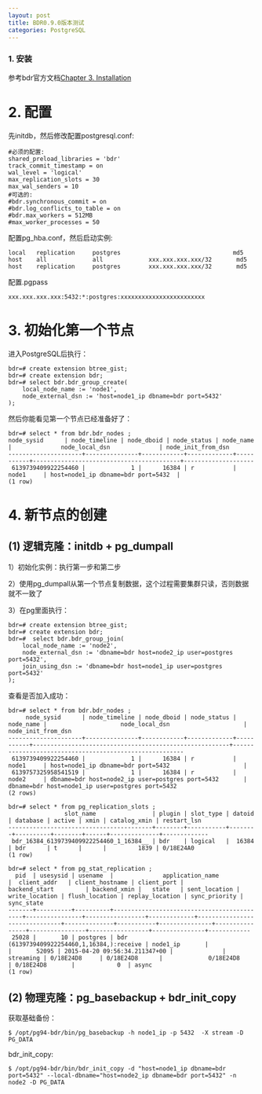 ```yaml
---
layout: post
title: BDR0.9.0版本测试
categories: PostgreSQL
---
```


<!--more-->

### 1. 安装

参考bdr官方文档[Chapter 3. Installation](bdr-project.org/docs/stable/installation.html)

# 2. 配置

先initdb，然后修改配置postgresql.conf:

    #必须的配置:
    shared_preload_libraries = 'bdr'
    track_commit_timestamp = on
    wal_level = 'logical'
    max_replication_slots = 30
    max_wal_senders = 10
    #可选的:
    #bdr.synchronous_commit = on
    #bdr.log_conflicts_to_table = on
    #bdr.max_workers = 512MB
    #max_worker_processes = 50

配置pg_hba.conf，然后启动实例:

    local   replication     postgres                                md5
    host    all             all             xxx.xxx.xxx.xxx/32       md5
    host    replication     postgres        xxx.xxx.xxx.xxx/32       md5

配置.pgpass

    xxx.xxx.xxx.xxx:5432:*:postgres:xxxxxxxxxxxxxxxxxxxxxxxx


# 3. 初始化第一个节点

进入PostgreSQL后执行：

    bdr=# create extension btree_gist;
    bdr=# create extension bdr;
    bdr=# select bdr.bdr_group_create(
        local_node_name := 'node1',
        node_external_dsn := 'host=node1_ip dbname=bdr port=5432'
    );

然后你能看见第一个节点已经准备好了：

    bdr=# select * from bdr.bdr_nodes ;
    node_sysid      | node_timeline | node_dboid | node_status | node_name |              node_local_dsn              | node_init_from_dsn
    ---------------------+---------------+------------+-------------+-----------+------------------------------------------+--------------------
     6139739409922254460 |             1 |      16384 | r           | node1     | host=node1_ip dbname=bdr port=5432  |
    (1 row)


# 4. 新节点的创建

## (1) 逻辑克隆：initdb + pg_dumpall

1）初始化实例：执行第一步和第二步

2）使用pg_dumpall从第一个节点复制数据，这个过程需要集群只读，否则数据就不一致了

3）在pg里面执行：

    bdr=# create extension btree_gist;
    bdr=# create extension bdr;
    bdr=#  select bdr.bdr_group_join(
        local_node_name := 'node2',
        node_external_dsn := 'dbname=bdr host=node2_ip user=postgres port=5432',
        join_using_dsn := 'dbname=bdr host=node1_ip user=postgres port=5432'
    );

查看是否加入成功：

    bdr=# select * from bdr.bdr_nodes ;
         node_sysid      | node_timeline | node_dboid | node_status | node_name |                     node_local_dsn                     |                   node_init_from_dsn                   
    ---------------------+---------------+------------+-------------+-----------+--------------------------------------------------------+--------------------------------------------------------
     6139739409922254460 |             1 |      16384 | r           | node1     | host=node1_ip dbname=bdr port=5432                     |
     6139757325958541519 |             1 |      16384 | r           | node2     | dbname=bdr host=node2_ip user=postgres port=5432       | dbname=bdr host=node1_ip user=postgres port=5432
    (2 rows)
    
    bdr=# select * from pg_replication_slots ;
                    slot_name                | plugin | slot_type | datoid | database | active | xmin | catalog_xmin | restart_lsn 
    -----------------------------------------+--------+-----------+--------+----------+--------+------+--------------+-------------
     bdr_16384_6139739409922254460_1_16384__ | bdr    | logical   |  16384 | bdr      | t      |      |         1839 | 0/18E24A0
    (1 row)
    
    bdr=# select * from pg_stat_replication ;
      pid  | usesysid | usename  |              application_name              |  client_addr   | client_hostname | client_port |         backend_start         | backend_xmin |   state   | sent_location | write_location | flush_location | replay_location | sync_priority | sync_state
    -------+----------+----------+--------------------------------------------+----------------+-----------------+-------------+-------------------------------+--------------+-----------+---------------+----------------+----------------+-----------------+---------------+------------
     25028 |       10 | postgres | bdr (6139739409922254460,1,16384,):receive | node1_ip       |                 |       52095 | 2015-04-20 09:56:34.211347+00 |              | streaming | 0/18E24D8     | 0/18E24D8      |             0/18E24D8      | 0/18E24D8       |            0  | async
    (1 row)

## (2) 物理克隆：pg_basebackup + bdr_init_copy

获取基础备份：

    $ /opt/pg94-bdr/bin/pg_basebackup -h node1_ip -p 5432  -X stream -D PG_DATA

bdr_init_copy:

    $ /opt/pg94-bdr/bin/bdr_init_copy -d "host=node1_ip dbname=bdr port=5432" --local-dbname="host=node2_ip dbname=bdr port=5432" -n node2 -D PG_DATA

